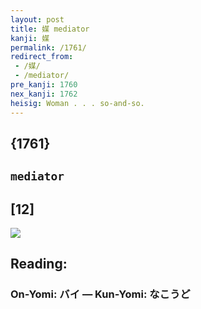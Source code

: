 ```yaml
---
layout: post
title: 媒 mediator
kanji: 媒
permalink: /1761/
redirect_from:
 - /媒/
 - /mediator/
pre_kanji: 1760
nex_kanji: 1762
heisig: Woman . . . so-and-so.
---
```


## {1761}

## `mediator`

## [12]

<div class="stroke"><img src="E5AA92.png" /></div>

## Reading:

### On-Yomi: バイ &mdash; Kun-Yomi: なこうど
